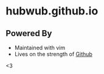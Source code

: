 # hubwub.github.io 

## Powered By

* Maintained with vim 
* Lives on the strength of [Github](https://www.github.com)

<3
